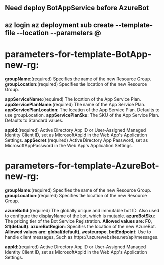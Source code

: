 Need deploy BotAppService before AzureBot
---
az login
az deployment sub create --template-file <template-file> --location <bot-region> --parameters @<parameters-file>
---

# parameters-for-template-BotApp-new-rg:

**groupName**:(required)                Specifies the name of the new Resource Group.
**groupLocation**:(required)            Specifies the location of the new Resource Group.

**appServiceName**:(required)           The location of the App Service Plan.
**appServicePlanName**:(required)       The name of the App Service Plan.
**appServicePlanLocation**:             The location of the App Service Plan. Defaults to use groupLocation.
**appServicePlanSku**:                  The SKU of the App Service Plan. Defaults to Standard values.

**appId**:(required)                    Active Directory App ID or User-Assigned Managed Identity Client ID, set as MicrosoftAppId in the Web App's Application Settings.
**appSecret**:(required)   Active Directory App Password, set as MicrosoftAppPassword in the Web App's Application Settings.


# parameters-for-template-AzureBot-new-rg:

**groupName**:(required)            Specifies the name of the new Resource Group.
**groupLocation**:(required)        Specifies the location of the new Resource Group.

**azureBotId**:(required)           The globally unique and immutable bot ID. Also used to configure the displayName of the bot, which is mutable.
**azureBotSku**:                    The pricing tier of the Bot Service Registration. **Allowed values are: F0, S1(default)**.
**azureBotRegion**:                 Specifies the location of the new AzureBot. **Allowed values are: global(default), westeurope**.
**botEndpoint**:                    Use to handle client messages, Such as https://<botappServiceName>.azurewebsites.net/api/messages.

**appId**:(required)                Active Directory App ID or User-Assigned Managed Identity Client ID, set as MicrosoftAppId in the Web App's Application Settings.
